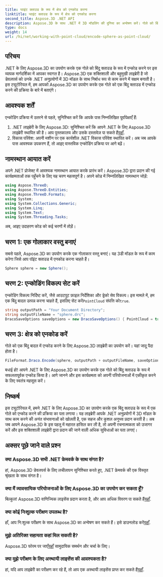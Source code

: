 ```yaml
---
title: प्वाइंट क्लाउड के रूप में क्षेत्र को एनकोड करना
linktitle: प्वाइंट क्लाउड के रूप में क्षेत्र को एनकोड करना
second_title: Aspose.3D .NET API
description: Aspose.3D के साथ .NET में 3D मॉडलिंग की दुनिया का अन्वेषण करें। गोले को बिंदु बादलों में आसानी से एन्कोड करना सीखें। अभी अपनी रचनात्मकता उजागर करें!
type: docs
weight: 14
url: /hi/net/working-with-point-cloud/encode-sphere-as-point-cloud/
---
```

## परिचय
.NET के लिए Aspose.3D का उपयोग करके एक गोले को बिंदु क्लाउड के रूप में एन्कोड करने पर इस व्यापक मार्गदर्शिका में आपका स्वागत है। Aspose.3D एक शक्तिशाली और बहुमुखी लाइब्रेरी है जो डेवलपर्स को उनके .NET अनुप्रयोगों में 3D मॉडल के साथ निर्बाध रूप से काम करने में सक्षम बनाती है। इस ट्यूटोरियल में, हम आपको Aspose.3D का उपयोग करके एक गोले को एक बिंदु क्लाउड में एन्कोड करने की प्रक्रिया के बारे में बताएंगे।
## आवश्यक शर्तें
एन्कोडिंग प्रक्रिया में उतरने से पहले, सुनिश्चित करें कि आपके पास निम्नलिखित पूर्वापेक्षाएँ हैं:
1.  .NET लाइब्रेरी के लिए Aspose.3D: सुनिश्चित करें कि आपने .NET के लिए Aspose.3D लाइब्रेरी स्थापित की है। आप पुस्तकालय और उसके दस्तावेज़ पा सकते हैं[यहाँ](https://reference.aspose.com/3d/net/).
2. विकास परिवेश: अपनी मशीन पर एक कार्यशील .NET विकास परिवेश स्थापित करें।
अब जब आपके पास आवश्यक उपकरण हैं, तो आइए वास्तविक एन्कोडिंग प्रक्रिया पर आगे बढ़ें।
## नामस्थान आयात करें
अपने .NET प्रोजेक्ट में आवश्यक नामस्थान आयात करके प्रारंभ करें। Aspose.3D द्वारा प्रदान की गई कार्यक्षमताओं तक पहुँचने के लिए यह चरण महत्वपूर्ण है। अपने कोड में निम्नलिखित नामस्थान जोड़ें:
```csharp
using Aspose.ThreeD;
using Aspose.ThreeD.Entities;
using Aspose.ThreeD.Formats;
using System;
using System.Collections.Generic;
using System.Linq;
using System.Text;
using System.Threading.Tasks;
```
अब, आइए उदाहरण कोड को कई चरणों में तोड़ें।
## चरण 1: एक गोलाकार वस्तु बनाएं
सबसे पहले, Aspose.3D का उपयोग करके एक गोलाकार वस्तु बनाएं। यह 3डी मॉडल के रूप में काम करेगा जिसे आप पॉइंट क्लाउड में एनकोड करना चाहते हैं।
```csharp
Sphere sphere = new Sphere();
```
## चरण 2: एन्कोडिंग विकल्प सेट करें
 एन्कोडिंग विकल्प निर्दिष्ट करें, जैसे आउटपुट फ़ाइल निर्देशिका और ड्रेको सेव विकल्प। इस मामले में, हम एक बिंदु बादल उत्पन्न करना चाहते हैं, इसलिए सेट करें`PointCloud` संपत्ति को`true`.
```csharp
string outputPath = "Your Document Directory";
string outputFileName = "sphere.drc";
DracoSaveOptions saveOptions = new DracoSaveOptions() { PointCloud = true };
```
## चरण 3: क्षेत्र को एनकोड करें
गोले को एक बिंदु बादल में एन्कोड करने के लिए Aspose.3D लाइब्रेरी का उपयोग करें। यहां जादू पैदा होता है।
```csharp
FileFormat.Draco.Encode(sphere, outputPath + outputFileName, saveOptions);
```
बधाई हो! आपने .NET के लिए Aspose.3D का उपयोग करके एक गोले को बिंदु क्लाउड के रूप में सफलतापूर्वक एन्कोड किया है।
आगे जानने और इस कार्यक्षमता को अपनी परियोजनाओं में एकीकृत करने के लिए स्वतंत्र महसूस करें।
## निष्कर्ष
इस ट्यूटोरियल में, हमने .NET के लिए Aspose.3D का उपयोग करके एक बिंदु क्लाउड के रूप में एक गोले को एन्कोड करने की प्रक्रिया का पता लगाया। यह लाइब्रेरी आपके .NET अनुप्रयोगों में 3D मॉडल के साथ काम करने की अनंत संभावनाओं को खोलती है, एक सहज और कुशल अनुभव प्रदान करती है।
अब जब आपने Aspose.3D के इस पहलू में महारत हासिल कर ली है, तो अपनी रचनात्मकता को उजागर करें और इस शक्तिशाली लाइब्रेरी द्वारा प्रदान की जाने वाली अधिक सुविधाओं का पता लगाएं।
## अक्सर पूछे जाने वाले प्रश्न
### क्या Aspose.3D सभी .NET फ्रेमवर्क के साथ संगत है?
हां, Aspose.3D डेवलपर्स के लिए लचीलापन सुनिश्चित करते हुए, .NET फ्रेमवर्क की एक विस्तृत श्रृंखला के साथ संगत है।
### क्या मैं व्यावसायिक परियोजनाओं के लिए Aspose.3D का उपयोग कर सकता हूँ?
 बिल्कुल! Aspose.3D वाणिज्यिक लाइसेंस प्रदान करता है, और आप अधिक विवरण पा सकते हैं[यहाँ](https://purchase.aspose.com/buy).
### क्या कोई निःशुल्क परीक्षण उपलब्ध है?
 हाँ, आप नि:शुल्क परीक्षण के साथ Aspose.3D का अन्वेषण कर सकते हैं। इसे डाउनलोड करें[यहाँ](https://releases.aspose.com/).
### मुझे अतिरिक्त सहायता कहां मिल सकती है?
 Aspose.3D फोरम पर जाएँ[यहाँ](https://forum.aspose.com/c/3d/18) सामुदायिक समर्थन और चर्चा के लिए।
### क्या मुझे परीक्षण के लिए अस्थायी लाइसेंस की आवश्यकता है?
 हां, यदि आप लाइब्रेरी का परीक्षण कर रहे हैं, तो आप एक अस्थायी लाइसेंस प्राप्त कर सकते हैं[यहाँ](https://purchase.aspose.com/temporary-license/).